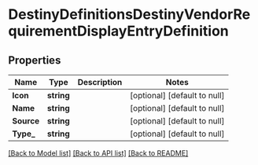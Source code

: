 # DestinyDefinitionsDestinyVendorRequirementDisplayEntryDefinition

## Properties
Name | Type | Description | Notes
------------ | ------------- | ------------- | -------------
**Icon** | **string** |  | [optional] [default to null]
**Name** | **string** |  | [optional] [default to null]
**Source** | **string** |  | [optional] [default to null]
**Type_** | **string** |  | [optional] [default to null]

[[Back to Model list]](../README.md#documentation-for-models) [[Back to API list]](../README.md#documentation-for-api-endpoints) [[Back to README]](../README.md)


